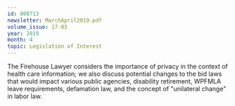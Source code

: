```yaml
---
id: 000713
newsletter: MarchApril2019.pdf
volume_issue: 17-03
year: 2019
month: 4
topic: Legislation of Interest
---
```


The Firehouse Lawyer considers the importance of privacy in the context of health care information; we also discuss potential changes to the bid laws that would impact various public agencies, disability retirement, WPFMLA leave requirements, defamation law, and the concept of "unilateral change" in labor law.